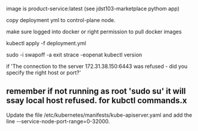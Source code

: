 image is product-service:latest (see jdst103-marketplace pythom app)

copy deployment yml to control-plane node.

make sure logged into docker or right permission to pull docker images


kubectl apply -f deployment.yml




sudo -i
swapoff -a
exit
strace -eopenat kubectl version

if 'The connection to the server 172.31.38.150:6443 was refused - did you specify the right host or port?'

remember if not running as root 'sudo su' it will ssay local host refused. for kubctl commands.x
---

Update the file /etc/kubernetes/manifests/kube-apiserver.yaml and add the line --service-node-port-range=0-32000.
